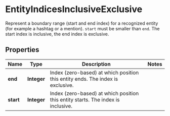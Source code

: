 

# EntityIndicesInclusiveExclusive

Represent a boundary range (start and end index) for a recognized entity (for example a hashtag or a mention). `start` must be smaller than `end`.  The start index is inclusive, the end index is exclusive.

## Properties

| Name | Type | Description | Notes |
|------------ | ------------- | ------------- | -------------|
|**end** | **Integer** | Index (zero-based) at which position this entity ends.  The index is exclusive. |  |
|**start** | **Integer** | Index (zero-based) at which position this entity starts.  The index is inclusive. |  |



